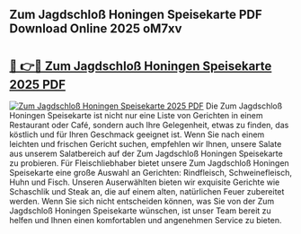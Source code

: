 ## Zum Jagdschloß Honingen Speisekarte PDF Download Online 2025 oM7xv

# <h2><a href="http://gcdxwg.nevu.top/?p=Zum+Jagdschlo%c3%9f+Honingen+Speisekarte">🔗 👉🔴 Zum Jagdschloß Honingen Speisekarte 2025 PDF</a></h2>

[![Zum Jagdschloß Honingen Speisekarte 2025 PDF](https://i.imgur.com/dBaPXMq.png)](http://gcdxwg.nevu.top/?p=Zum+Jagdschlo%c3%9f+Honingen+Speisekarte)
Die Zum Jagdschloß Honingen Speisekarte ist nicht nur eine Liste von Gerichten in einem Restaurant oder Café, sondern auch Ihre Gelegenheit, etwas zu finden, das köstlich und für Ihren Geschmack geeignet ist. Wenn Sie nach einem leichten und frischen Gericht suchen, empfehlen wir Ihnen, unsere Salate aus unserem Salatbereich auf der Zum Jagdschloß Honingen Speisekarte zu probieren. Für Fleischliebhaber bietet unsere Zum Jagdschloß Honingen Speisekarte eine große Auswahl an Gerichten: Rindfleisch, Schweinefleisch, Huhn und Fisch. Unseren Auserwählten bieten wir exquisite Gerichte wie Schaschlik und Steak an, die auf einem alten, natürlichen Feuer zubereitet werden. Wenn Sie sich nicht entscheiden können, was Sie von der Zum Jagdschloß Honingen Speisekarte wünschen, ist unser Team bereit zu helfen und Ihnen einen komfortablen und angenehmen Service zu bieten.

